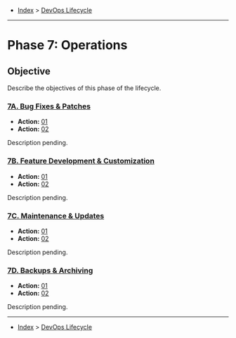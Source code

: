 - [Index](../index.md) > [DevOps Lifecycle](devops.md)

---

<a id="phase-07"></a>

# Phase 7: Operations

## Objective

Describe the objectives of this phase of the lifecycle.

<a id="actions"></a>

<a id="7a"></a>

### [7A. Bug Fixes & Patches](phase_07_A#top)

- **Action:** [01](phase_07_A#7a-01)
- **Action:** [02](phase_07_A#7a-02)

Description pending.

<a id="7b"></a>

### [7B. Feature Development & Customization](phase_07_B#top)

- **Action:** [01](phase_07_B#7b-01)
- **Action:** [02](phase_07_B#7b-02)

Description pending.

<a id="7c"></a>

### [7C. Maintenance & Updates](phase_07_C#top)

- **Action:** [01](phase_07_C#7c-01)
- **Action:** [02](phase_07_C#7c-02)

Description pending.

<a id="7d"></a>

### [7D. Backups & Archiving](phase_07_D#top)

- **Action:** [01](phase_07_D#7d-01)
- **Action:** [02](phase_07_D#7d-02)

Description pending.

---

- [Index](../index.md) > [DevOps Lifecycle](devops.md)

